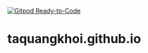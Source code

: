 [![Gitpod Ready-to-Code](https://img.shields.io/badge/Gitpod-Ready--to--Code-blue?logo=gitpod)](https://gitpod.io/#https://github.com/TaQuangKhoi/taquangkhoi.github.io) 

# taquangkhoi.github.io